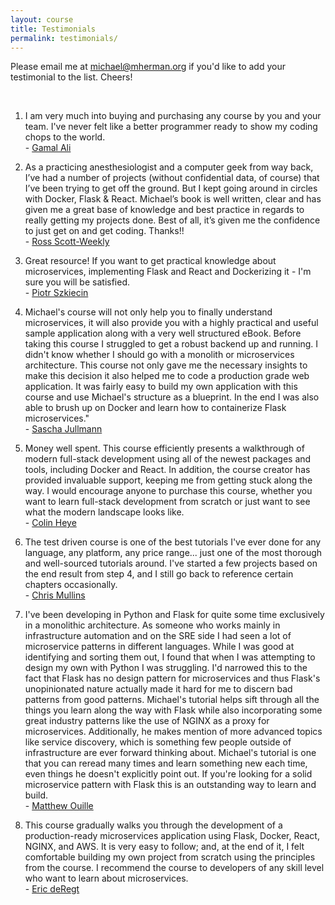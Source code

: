 ```yaml
---
layout: course
title: Testimonials
permalink: testimonials/
---
```


Please email me at <a href="mailto:michael@mherman.org">michael@mherman.org</a> if you'd like to add your testimonial to the list. Cheers!

<br>

1. I am very much into buying and purchasing any course by you and your team. I've never felt like a better programmer ready to show my coding chops to the world. <br> - [Gamal Ali](https://www.linkedin.com/in/gamal-ali/)

1. As a practicing anesthesiologist and a computer geek from way back, I’ve had a number of projects (without confidential data, of course) that I’ve been trying to get off the ground. But I kept going around in circles with Docker, Flask & React. Michael’s book is well written, clear and has given me a great base of knowledge and best practice in regards to really getting my projects done. Best of all, it’s given me the confidence to just get on and get coding. Thanks!! <br> - <a href="mailto:rscottweekly@gmail.com">Ross Scott-Weekly</a>

1. Great resource! If you want to get practical knowledge about microservices, implementing Flask and React and Dockerizing it - I'm sure you will be satisfied. <br> - [Piotr Szkiecin](https://datanamo.com)

1. Michael's course will not only help you to finally understand microservices, it will also provide you with a highly practical and useful sample application along with a very well structured eBook. Before taking this course I struggled to get a robust backend up and running. I didn't know whether I should go with a monolith or microservices architecture. This course not only gave me the necessary insights to make this decision it also helped me to code a production grade web application. It was fairly easy to build my own application with this course and use Michael's structure as a blueprint. In the end I was also able to brush up on Docker and learn how to containerize Flask microservices." <br> - [Sascha Jullmann](https://github.com/saschajullmann)

1. Money well spent. This course efficiently presents a walkthrough of modern full-stack development using all of the newest packages and tools, including Docker and React. In addition, the course creator has provided invaluable support, keeping me from getting stuck along the way. I would encourage anyone to purchase this course, whether you want to learn full-stack development from scratch or just want to see what the modern landscape looks like. <br> - [Colin Heye](https://www.linkedin.com/in/colin-heye-18502928/)

1. The test driven course is one of the best tutorials I've ever done for any language, any platform, any price range... just one of the most thorough and well-sourced tutorials around. I've started a few projects based on the end result from step 4, and I still go back to reference certain chapters occasionally. <br> - [Chris Mullins](https://www.reddit.com/r/Python/comments/7nmjf6/humble_bundle_has_15_books_on_python_for_12_bucks/ds6owx7/)

1. I've been developing in Python and Flask for quite some time exclusively in a monolithic architecture. As someone who works mainly in infrastructure automation and on the SRE side I had seen a lot of microservice patterns in different languages. While I was good at identifying and sorting them out, I found that when I was attempting to design my own with Python I was struggling. I'd narrowed this to the fact that Flask has no design pattern for microservices and thus Flask's unopinionated nature actually made it hard for me to discern bad patterns from good patterns. Michael's tutorial helps sift through all the things you learn along the way with Flask while also incorporating some great industry patterns like the use of NGINX as a proxy for microservices. Additionally, he makes mention of more advanced topics like service discovery, which is something few people outside of infrastructure are ever forward thinking about. Michael's tutorial is one that you can reread many times and learn something new each time, even things he doesn't explicitly point out. If you're looking for a solid microservice pattern with Flask this is an outstanding way to learn and build. <br> - [Matthew Ouille](https://github.com/mattouille)

1. This course gradually walks you through the development of a production-ready microservices application using Flask, Docker, React, NGINX, and AWS. It is very easy to follow; and, at the end of it, I felt comfortable building my own project from scratch using the principles from the course. I recommend the course to developers of any skill level who want to learn about microservices. <br> - [Eric deRegt](https://www.linkedin.com/in/ericmderegt/)
